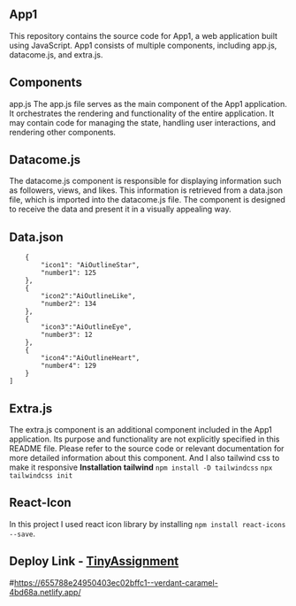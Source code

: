 ## App1
This repository contains the source code for App1, a web application built using JavaScript. App1 consists of multiple components, including app.js, datacome.js, and extra.js.

## Components
app.js
The app.js file serves as the main component of the App1 application. It orchestrates the rendering and functionality of the entire application. It may contain code for managing the state, handling user interactions, and rendering other components.

## Datacome.js
The datacome.js component is responsible for displaying information such as followers, views, and likes. This information is retrieved from a data.json file, which is imported into the datacome.js file. The component is designed to receive the data and present it in a visually appealing way.
## Data.json
```[
    {
        "icon1": "AiOutlineStar",
        "number1": 125
    },
    {
        "icon2":"AiOutlineLike",
        "number2": 134
    },
    {
        "icon3":"AiOutlineEye",
        "number3": 12
    },
    {
        "icon4":"AiOutlineHeart",
        "number4": 129
    }
]
```

## Extra.js
The extra.js component is an additional component included in the App1 application. Its purpose and functionality are not explicitly specified in this README file. Please refer to the source code or relevant documentation for more detailed information about this component.
And I also tailwind css to make it responsive
**Installation tailwind**
```npm install -D tailwindcss```
```npx tailwindcss init```
## React-Icon
In this project I used react icon library by installing ```npm install react-icons --save```.

## Deploy Link - [TinyAssignment]("https://655788e24950403ec02bffc1--verdant-caramel-4bd68a.netlify.app/")
#https://655788e24950403ec02bffc1--verdant-caramel-4bd68a.netlify.app/


